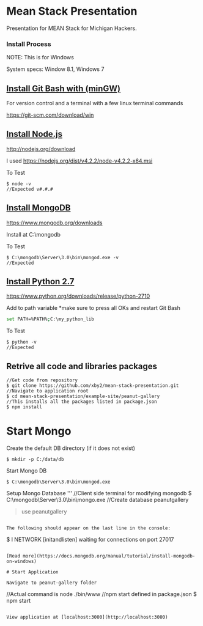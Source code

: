 # Mean Stack Presentation

Presentation for MEAN Stack for Michigan Hackers.

### Install Process

NOTE: This is for Windows

System specs: Window 8.1, Windows 7


## [Install Git Bash with (minGW)](http://git-scm.com)

For version control and a terminal with a few linux terminal commands

https://git-scm.com/download/win

## [Install Node.js](http://nodejs.org/download)

http://nodejs.org/download

I used https://nodejs.org/dist/v4.2.2/node-v4.2.2-x64.msi

To Test
```
$ node -v
//Expected v#.#.#
```

## [Install MongoDB](https://www.mongodb.org/downloads#production)

https://www.mongodb.org/downloads

Install at C:\mongodb

To Test
```
$ C:\mongodb\Server\3.0\bin\mongod.exe -v
//Expected
```

## [Install Python 2.7](https://www.python.org/downloads/release/python-2710)

https://www.python.org/downloads/release/python-2710

Add to path variable
*make sure to press all OKs and restart Git Bash

```bash
set PATH=%PATH%;C:\my_python_lib
```

To Test
```
$ python -v
//Expected
```

## Retrive all code and libraries packages

```
//Get code from repository
$ git clone https://github.com/xby2/mean-stack-presentation.git
//Navigate to application root
$ cd mean-stack-presentation/example-site/peanut-gallery
//This installs all the packages listed in package.json
$ npm install
```

# Start Mongo

Create the default DB directory (if it does not exist)
```
$ mkdir -p C:/data/db
```

Start Mongo DB
```
$ C:\mongodb\Server\3.0\bin\mongod.exe
```

Setup Mongo Database
'''
//Client side terminal for modifying mongodb
$ C:\mongodb\Server\3.0\bin\mongo.exe
//Create database peanutgallery
> use peanutgallery
```

The following should appear on the last line in the console:
```
$ I NETWORK [initandlisten] waiting for connections on port 27017
```

[Read more](https://docs.mongodb.org/manual/tutorial/install-mongodb-on-windows)

# Start Application

Navigate to peanut-gallery folder
```
//Actual command is node ./bin/www
//npm start defined in package.json
$ npm start
```

View application at [localhost:3000](http://localhost:3000)